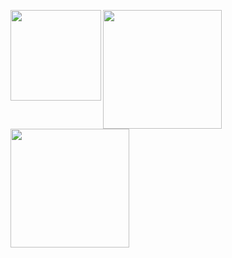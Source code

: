 <a href="https://github.com/xiaowine/miui.statusbar.lyric"><img height="145px" align="left" src="https://github-readme-stats.vercel.app/api/pin/?username=xiaowine&repo=miui.statusbar.lyric&locale=cn&theme=dark" /></a>
<a href="https://github.com/577fkj/"><img height="190px" align="left" src="https://github-readme-stats.vercel.app/api/?username=577fkj&show_icons=true&count_private=true&langs_count=3&locale=cn&theme=dark" /></a>
<a href="https://github.com/577fkj/"><img height="190px" align="left" src="https://github-readme-stats.vercel.app/api/top-langs/?username=577fkj&layout=compact&langs_count=10&locale=cn&theme=dark" /></a>
